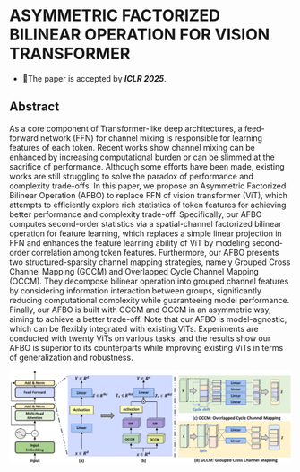 # ASYMMETRIC FACTORIZED BILINEAR OPERATION FOR VISION TRANSFORMER
- 🌟The paper is accepted by ***ICLR 2025***.
## Abstract
As a core component of Transformer-like deep architectures, a feed-forward network (FFN) for channel mixing is responsible for learning features of each token. Recent works show channel mixing can be enhanced by increasing computational burden or can be slimmed at the sacrifice of performance. Although some efforts have been made, existing works are still struggling to solve the paradox of performance and complexity trade-offs. In this paper, we propose an Asymmetric Factorized Bilinear Operation (AFBO) to replace FFN of vision transformer (ViT), which attempts to efficiently explore rich statistics of token features for achieving better performance and complexity trade-off. Specifically, our AFBO computes second-order statistics via a spatial-channel factorized bilinear operation for feature learning, which replaces a simple linear projection in FFN and enhances the feature learning ability of ViT by modeling second-order correlation among token features. Furthermore, our AFBO presents two structured-sparsity channel mapping strategies, namely Grouped Cross Channel Mapping (GCCM) and Overlapped Cycle Channel Mapping (OCCM). They decompose bilinear operation into grouped channel features by considering information interaction between groups, significantly reducing computational complexity while guaranteeing model performance. Finally, our AFBO is built with GCCM and OCCM in an asymmetric way, aiming to achieve a better trade-off. Note that our AFBO is model-agnostic, which can be flexibly integrated with existing ViTs. Experiments are conducted with twenty ViTs on various tasks, and the results show our AFBO is superior to its counterparts while improving existing ViTs in terms of generalization and robustness.
<div align="center">
  <img src="framework.png"/>
</div>
